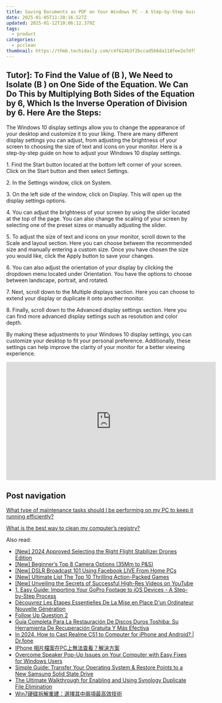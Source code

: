 ```yaml
---
title: Saving Documents as PDF on Your Windows PC - A Step-by-Step Guide with YL Software
date: 2025-01-05T11:20:16.527Z
updated: 2025-01-12T10:06:12.379Z
tags:
  - product
categories:
  - pcclean
thumbnail: https://thmb.techidaily.com/c4f624b3f2bccad5b6da118fee2e7df55a3a172015085fad0a0d2520bcd157aa.jpg
---
```


## Tutor]: To Find the Value of \(B \), We Need to Isolate \(B \) on One Side of the Equation. We Can Do This by Multiplying Both Sides of the Equation by 6, Which Is the Inverse Operation of Division by 6. Here Are the Steps:

The Windows 10 display settings allow you to change the appearance of your desktop and customize it to your liking. There are many different display settings you can adjust, from adjusting the brightness of your screen to choosing the size of text and icons on your monitor. Here is a step-by-step guide on how to adjust your Windows 10 display settings. 

1\. Find the Start button located at the bottom left corner of your screen. Click on the Start button and then select Settings.

2\. In the Settings window, click on System.

3\. On the left side of the window, click on Display. This will open up the display settings options. 

4\. You can adjust the brightness of your screen by using the slider located at the top of the page. You can also change the scaling of your screen by selecting one of the preset sizes or manually adjusting the slider.

5\. To adjust the size of text and icons on your monitor, scroll down to the Scale and layout section. Here you can choose between the recommended size and manually entering a custom size. Once you have chosen the size you would like, click the Apply button to save your changes.

6\. You can also adjust the orientation of your display by clicking the dropdown menu located under Orientation. You have the options to choose between landscape, portrait, and rotated.

7\. Next, scroll down to the Multiple displays section. Here you can choose to extend your display or duplicate it onto another monitor.

8\. Finally, scroll down to the Advanced display settings section. Here you can find more advanced display settings such as resolution and color depth. 

By making these adjustments to your Windows 10 display settings, you can customize your desktop to fit your personal preference. Additionally, these settings can help improve the clarity of your monitor for a better viewing experience.

<!-- affiliate ads begin -->
<iframe width="560" height="315" src="https://www.youtube.com/embed/wNhKhWc0wLc?si=1XLYV0sXV52Xc0lu" title="YouTube video player" frameborder="0" allow="accelerometer; autoplay; clipboard-write; encrypted-media; gyroscope; picture-in-picture; web-share" referrerpolicy="strict-origin-when-cross-origin" allowfullscreen></iframe>
<!-- affiliate ads end -->

## Post navigation

[What type of maintenance tasks should I be performing on my PC to keep it running efficiently?](https://tools.techidaily.com/pcclean/products/)

[What is the best way to clean my computer’s registry?](https://tools.techidaily.com/pcclean/products/)

<ins class="adsbygoogle"
     style="display:block"
     data-ad-format="autorelaxed"
     data-ad-client="ca-pub-7571918770474297"
     data-ad-slot="1223367746"></ins>

<ins class="adsbygoogle"
     style="display:block"
     data-ad-client="ca-pub-7571918770474297"
     data-ad-slot="8358498916"
     data-ad-format="auto"
     data-full-width-responsive="true"></ins>

<span class="atpl-alsoreadstyle">Also read:</span>
<div><ul>
<li><a href="https://article-knowledge.techidaily.com/new-2024-approved-selecting-the-right-flight-stabilizer-drones-edition/"><u>[New] 2024 Approved Selecting the Right Flight Stabilizer Drones Edition</u></a></li>
<li><a href="https://extra-information.techidaily.com/new-beginners-top-8-camera-options-35mm-to-pands/"><u>[New] Beginner’s Top 8 Camera Options (35Mm to P&S)</u></a></li>
<li><a href="https://facebook-clips.techidaily.com/new-dslr-broadcast-101-using-facebook-live-from-home-pcs/"><u>[New] DSLR Broadcast 101 Using Facebook LIVE From Home PCs</u></a></li>
<li><a href="https://screen-capture.techidaily.com/new-ultimate-list-the-top-10-thrilling-action-packed-games/"><u>[New] Ultimate List The Top 10 Thrilling Action-Packed Games</u></a></li>
<li><a href="https://facebook-record-videos.techidaily.com/new-unveiling-the-secrets-of-successful-high-res-videos-on-youtube/"><u>[New] Unveiling the Secrets of Successful High-Res Videos on YouTube</u></a></li>
<li><a href="https://discover-forum.techidaily.com/1-easy-guide-importing-your-gopro-footage-to-ios-devices-a-step-by-step-process/"><u>1. Easy Guide: Importing Your GoPro Footage to iOS Devices - A Step-by-Step Process</u></a></li>
<li><a href="https://discover-able.techidaily.com/decouvrez-les-etapes-essentielles-de-la-mise-en-place-dun-ordinateur-nouvelle-generation/"><u>Découvrez Les Étapes Essentielles De La Mise en Place D'un Ordinateur Nouvelle Génération</u></a></li>
<li><a href="https://discover-able.techidaily.com/follow-up-question-2/"><u>Follow Up Question 2</u></a></li>
<li><a href="https://discover-able.techidaily.com/guia-completa-para-la-restauracion-de-discos-duros-toshiba-su-herramienta-de-recuperacion-gratuita-y-mas-efectiva/"><u>Guía Completa Para La Restauración De Discos Duros Toshiba: Su Herramienta De Recuperación Gratuita Y Más Efectiva</u></a></li>
<li><a href="https://screen-mirror.techidaily.com/in-2024-how-to-cast-realme-c51-to-computer-for-iphone-and-android-drfone-by-drfone-android/"><u>In 2024, How to Cast Realme C51 to Computer for iPhone and Android? | Dr.fone</u></a></li>
<li><a href="https://discover-able.techidaily.com/1728506502626-iphone-pc/"><u>IPhone 相片檔案在PC上無法查看？解決方案</u></a></li>
<li><a href="https://common-error.techidaily.com/overcome-speaker-pop-up-issues-on-your-computer-with-easy-fixes-for-windows-users/"><u>Overcome Speaker Pop-Up Issues on Your Computer with Easy Fixes for Windows Users</u></a></li>
<li><a href="https://discover-able.techidaily.com/simple-guide-transfer-your-operating-system-and-restore-points-to-a-new-samsung-solid-state-drive/"><u>Simple Guide: Transfer Your Operating System & Restore Points to a New Samsung Solid State Drive</u></a></li>
<li><a href="https://discover-able.techidaily.com/the-ultimate-walkthrough-for-enabling-and-using-synology-duplicate-file-elimination/"><u>The Ultimate Walkthrough for Enabling and Using Synology Duplicate File Elimination</u></a></li>
<li><a href="https://discover-able.techidaily.com/1728510319532-win7/"><u>Win7硬碟拆解重建：選擇其中兩項最高效技術</u></a></li>
</ul></div>

